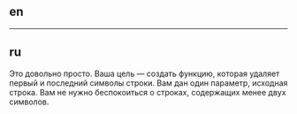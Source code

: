 ## en

---

## ru

Это довольно просто. Ваша цель — создать функцию, которая удаляет первый и последний символы строки.
Вам дан один параметр, исходная строка. Вам не нужно беспокоиться о строках, содержащих менее двух символов.
